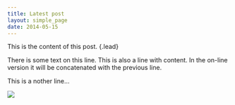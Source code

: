 ```yaml
---
title: Latest post 
layout: simple_page 
date: 2014-05-15
---
```


This is the content of this post.
{.lead}


<style type="text/css">
.zoomer {
  border: none;
  margin: 0 auto;
  transition: all 0.5s ease;
  -webkit-transition: all 0.5s ease;
  -moz-transition: all 0.5s ease; 
  -ms-transition: all 0.5s ease;
}

.zoomer:hover {
  -webkit-transform: scale(1.5);
  -moz-transform: scale(1.5);
  -o-transform: scale(1.5);
  transform: scale(1.5);

}

</style>

There is some text on this line.
This is also a line with content. In the on-line version it will be concatenated with the previous line.

This is a nother line...

<div class="zoomer">
  <img src="http://www.yr.no/place/Netherlands/North_Brabant/Tilburg/avansert_meteogram.png" ></img>
</div>

